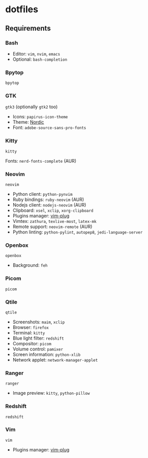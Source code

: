 # dotfiles

## Requirements

### Bash

- Editor: `vim`, `nvim`, `emacs`
- Optional: `bash-completion` 

### Bpytop

`bpytop`

### GTK

`gtk3` (optionally `gtk2` too)

- Icons: `papirus-icon-theme`
- Theme: [Nordic](https://github.com/EliverLara/Nordic)
- Font: `adobe-source-sans-pro-fonts`

### Kitty

`kitty`

Fonts: `nerd-fonts-complete` (AUR)

### Neovim

`neovim`

- Python client: `python-pynvim`
- Ruby bindings: `ruby-neovim` (AUR)
- Nodejs client: `nodejs-neovim` (AUR)
- Clipboard: `xsel`, `xclip`, `xorg-clipboard`
- Plugins manager: [vim-plug](https://github.com/junegunn/vim-plug)
- Vimtex: `zathura`, `texlive-most`, `latex-mk`
- Remote support: `neovim-remote` (AUR)
- Python linting: `python-pylint`, `autopep8`, `jedi-language-server`

### Openbox

`openbox`

- Background: `feh`

### Picom

`picom`

### Qtile

`qtile`

- Screenshots: `maim`, `xclip`
- Browser: `firefox`
- Terminal: `kitty`
- Blue light filter: `redshift`
- Compositor: `picom`
- Volume control: `pamixer`
- Screen information: `python-xlib`
- Network applet: `network-manager-applet`

### Ranger

`ranger`

- Image preview: `kitty`, `python-pillow`

### Redshift

`redshift`

### Vim

`vim`

- Plugins manager: [vim-plug](https://github.com/junegunn/vim-plug)
